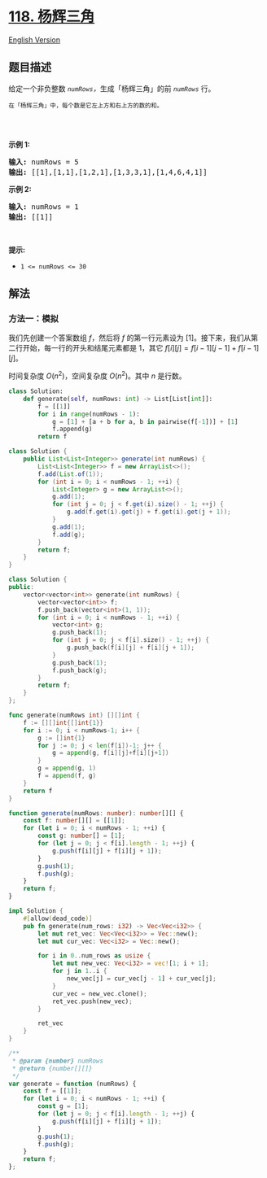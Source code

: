 # [118. 杨辉三角](https://leetcode.cn/problems/pascals-triangle)

[English Version](/solution/0100-0199/0118.Pascal%27s%20Triangle/README_EN.md)

## 题目描述

<!-- 这里写题目描述 -->

<p>给定一个非负整数 <em><code>numRows</code>，</em>生成「杨辉三角」的前 <em><code>numRows</code> </em>行。</p>

<p><small>在「杨辉三角」中，每个数是它左上方和右上方的数的和。</small></p>

<p><img alt="" src="https://fastly.jsdelivr.net/gh/doocs/leetcode@main/solution/0100-0199/0118.Pascal%27s%20Triangle/images/1626927345-DZmfxB-PascalTriangleAnimated2.gif" /></p>

<p> </p>

<p><strong>示例 1:</strong></p>

<pre>
<strong>输入:</strong> numRows = 5
<strong>输出:</strong> [[1],[1,1],[1,2,1],[1,3,3,1],[1,4,6,4,1]]
</pre>

<p><strong>示例 2:</strong></p>

<pre>
<strong>输入:</strong> numRows = 1
<strong>输出:</strong> [[1]]
</pre>

<p> </p>

<p><strong>提示:</strong></p>

<ul>
	<li><code>1 <= numRows <= 30</code></li>
</ul>

## 解法

### 方法一：模拟

我们先创建一个答案数组 $f$，然后将 $f$ 的第一行元素设为 $[1]$。接下来，我们从第二行开始，每一行的开头和结尾元素都是 $1$，其它 $f[i][j] = f[i - 1][j - 1] + f[i - 1][j]$。

时间复杂度 $O(n^2)$，空间复杂度 $O(n^2)$。其中 $n$ 是行数。

<!-- tabs:start -->

```python
class Solution:
    def generate(self, numRows: int) -> List[List[int]]:
        f = [[1]]
        for i in range(numRows - 1):
            g = [1] + [a + b for a, b in pairwise(f[-1])] + [1]
            f.append(g)
        return f
```

```java
class Solution {
    public List<List<Integer>> generate(int numRows) {
        List<List<Integer>> f = new ArrayList<>();
        f.add(List.of(1));
        for (int i = 0; i < numRows - 1; ++i) {
            List<Integer> g = new ArrayList<>();
            g.add(1);
            for (int j = 0; j < f.get(i).size() - 1; ++j) {
                g.add(f.get(i).get(j) + f.get(i).get(j + 1));
            }
            g.add(1);
            f.add(g);
        }
        return f;
    }
}
```

```cpp
class Solution {
public:
    vector<vector<int>> generate(int numRows) {
        vector<vector<int>> f;
        f.push_back(vector<int>(1, 1));
        for (int i = 0; i < numRows - 1; ++i) {
            vector<int> g;
            g.push_back(1);
            for (int j = 0; j < f[i].size() - 1; ++j) {
                g.push_back(f[i][j] + f[i][j + 1]);
            }
            g.push_back(1);
            f.push_back(g);
        }
        return f;
    }
};
```

```go
func generate(numRows int) [][]int {
	f := [][]int{[]int{1}}
	for i := 0; i < numRows-1; i++ {
		g := []int{1}
		for j := 0; j < len(f[i])-1; j++ {
			g = append(g, f[i][j]+f[i][j+1])
		}
		g = append(g, 1)
		f = append(f, g)
	}
	return f
}
```

```ts
function generate(numRows: number): number[][] {
    const f: number[][] = [[1]];
    for (let i = 0; i < numRows - 1; ++i) {
        const g: number[] = [1];
        for (let j = 0; j < f[i].length - 1; ++j) {
            g.push(f[i][j] + f[i][j + 1]);
        }
        g.push(1);
        f.push(g);
    }
    return f;
}
```

```rust
impl Solution {
    #[allow(dead_code)]
    pub fn generate(num_rows: i32) -> Vec<Vec<i32>> {
        let mut ret_vec: Vec<Vec<i32>> = Vec::new();
        let mut cur_vec: Vec<i32> = Vec::new();

        for i in 0..num_rows as usize {
            let mut new_vec: Vec<i32> = vec![1; i + 1];
            for j in 1..i {
                new_vec[j] = cur_vec[j - 1] + cur_vec[j];
            }
            cur_vec = new_vec.clone();
            ret_vec.push(new_vec);
        }

        ret_vec
    }
}
```

```js
/**
 * @param {number} numRows
 * @return {number[][]}
 */
var generate = function (numRows) {
    const f = [[1]];
    for (let i = 0; i < numRows - 1; ++i) {
        const g = [1];
        for (let j = 0; j < f[i].length - 1; ++j) {
            g.push(f[i][j] + f[i][j + 1]);
        }
        g.push(1);
        f.push(g);
    }
    return f;
};
```

<!-- tabs:end -->

<!-- end -->
